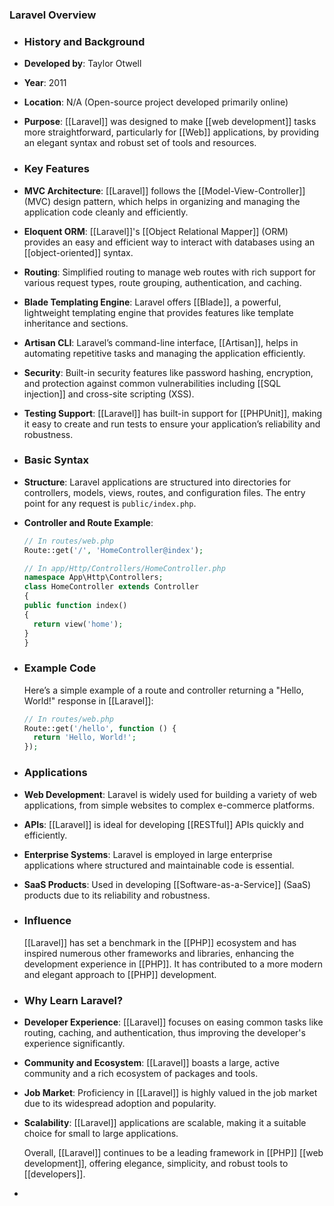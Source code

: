 ### **Laravel Overview**
- ### **History and Background**
- **Developed by**: Taylor Otwell
- **Year**: 2011
- **Location**: N/A (Open-source project developed primarily online)
- **Purpose**: [[Laravel]] was designed to make [[web development]] tasks more straightforward, particularly for [[Web]] applications, by providing an elegant syntax and robust set of tools and resources.
- ### **Key Features**
- **MVC Architecture**: [[Laravel]] follows the [[Model-View-Controller]] (MVC) design pattern, which helps in organizing and managing the application code cleanly and efficiently.
- **Eloquent ORM**: [[Laravel]]'s [[Object Relational Mapper]] (ORM) provides an easy and efficient way to interact with databases using an [[object-oriented]] syntax.
- **Routing**: Simplified routing to manage web routes with rich support for various request types, route grouping, authentication, and caching.
- **Blade Templating Engine**: Laravel offers [[Blade]], a powerful, lightweight templating engine that provides features like template inheritance and sections.
- **Artisan CLI**: Laravel’s command-line interface, [[Artisan]], helps in automating repetitive tasks and managing the application efficiently.
- **Security**: Built-in security features like password hashing, encryption, and protection against common vulnerabilities including [[SQL injection]] and cross-site scripting (XSS).
- **Testing Support**: [[Laravel]] has built-in support for [[PHPUnit]], making it easy to create and run tests to ensure your application’s reliability and robustness.
- ### **Basic Syntax**
- **Structure**: Laravel applications are structured into directories for controllers, models, views, routes, and configuration files. The entry point for any request is `public/index.php`.
- **Controller and Route Example**: 
  
    ```php
  // In routes/web.php
  Route::get('/', 'HomeController@index');
  
  // In app/Http/Controllers/HomeController.php
  namespace App\Http\Controllers;
  class HomeController extends Controller
  {
    public function index()
    {
      return view('home');
    }
  }
  ```
- ### **Example Code**
  
  Here’s a simple example of a route and controller returning a "Hello, World!" response in [[Laravel]]:
  
  ```php
  // In routes/web.php
  Route::get('/hello', function () {
    return 'Hello, World!';
  });
  ```
- ### **Applications**
- **Web Development**: Laravel is widely used for building a variety of web applications, from simple websites to complex e-commerce platforms.
- **APIs**: [[Laravel]] is ideal for developing [[RESTful]] APIs quickly and efficiently.
- **Enterprise Systems**: Laravel is employed in large enterprise applications where structured and maintainable code is essential.
- **SaaS Products**: Used in developing [[Software-as-a-Service]] (SaaS) products due to its reliability and robustness.
- ### **Influence**
  
  [[Laravel]] has set a benchmark in the [[PHP]] ecosystem and has inspired numerous other frameworks and libraries, enhancing the development experience in [[PHP]]. It has contributed to a more modern and elegant approach to [[PHP]] development.
- ### **Why Learn Laravel?**
- **Developer Experience**: [[Laravel]] focuses on easing common tasks like routing, caching, and authentication, thus improving the developer's experience significantly.
- **Community and Ecosystem**: [[Laravel]] boasts a large, active community and a rich ecosystem of packages and tools.
- **Job Market**: Proficiency in [[Laravel]] is highly valued in the job market due to its widespread adoption and popularity.
- **Scalability**: [[Laravel]] applications are scalable, making it a suitable choice for small to large applications.
  
  Overall, [[Laravel]] continues to be a leading framework in [[PHP]] [[web development]], offering elegance, simplicity, and robust tools to [[developers]].
-